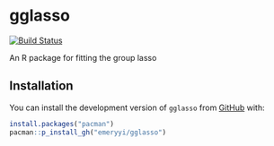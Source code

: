 # gglasso

[![Build Status](https://travis-ci.org/emeryyi/gglasso.svg?branch=master)](https://travis-ci.org/emeryyi/gglasso)  

An R package for fitting the group lasso

## Installation

You can install the development version of `gglasso` from [GitHub](https://github.com/emeryyi/gglasso) with:

```R
install.packages("pacman")
pacman::p_install_gh("emeryyi/gglasso")
```

